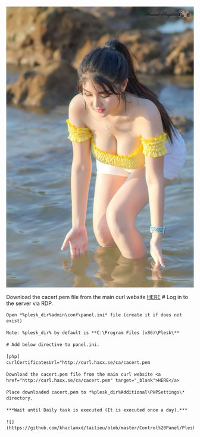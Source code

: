 ![](./images/hello.jpg)

Download the cacert.pem file from the main curl website <a href="http://curl.haxx.se/ca/cacert.pem" target="_blank">HERE</a>
    # Log in to the server via RDP.

    Open *%plesk_dir%admin\conf\panel.ini* file (create it if does not exist)

    Note: %plesk_dir% by default is **C:\Program Files (x86)\Plesk\**

    # Add below directive to panel.ini.

    [php]
    curlCertificatesUrl="http://curl.haxx.se/ca/cacert.pem

    Download the cacert.pem file from the main curl website <a href="http://curl.haxx.se/ca/cacert.pem" target="_blank">HERE</a>

    Place downloaded cacert.pem to *%plesk_dir%Additional\PHPSettings\* directory.

    ***Wait until Daily task is executed (It is executed once a day).***
	
	![](https://github.com/khaclamxd/tailieu/blob/master/Control%20Panel/Plesk/images/hello.jpg)

